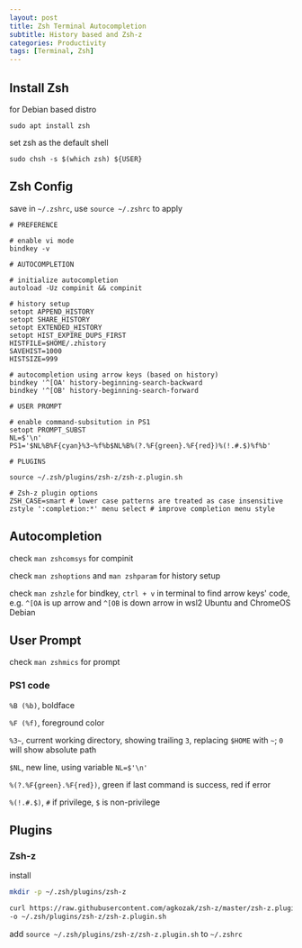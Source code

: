 ```yaml
---
layout: post
title: Zsh Terminal Autocompletion
subtitle: History based and Zsh-z
categories: Productivity
tags: [Terminal, Zsh]
---
```


## Install Zsh
for Debian based distro

`sudo apt install zsh`

set zsh as the default shell

`sudo chsh -s $(which zsh) ${USER}`

## Zsh Config
save in `~/.zshrc`, use `source ~/.zshrc` to apply

```
# PREFERENCE

# enable vi mode
bindkey -v 

# AUTOCOMPLETION

# initialize autocompletion
autoload -Uz compinit && compinit

# history setup
setopt APPEND_HISTORY
setopt SHARE_HISTORY
setopt EXTENDED_HISTORY
setopt HIST_EXPIRE_DUPS_FIRST
HISTFILE=$HOME/.zhistory
SAVEHIST=1000
HISTSIZE=999

# autocompletion using arrow keys (based on history)
bindkey '^[OA' history-beginning-search-backward
bindkey '^[OB' history-beginning-search-forward

# USER PROMPT
   
# enable command-subsitution in PS1
setopt PROMPT_SUBST
NL=$'\n'
PS1='$NL%B%F{cyan}%3~%f%b$NL%B%(?.%F{green}.%F{red})%(!.#.$)%f%b' 

# PLUGINS

source ~/.zsh/plugins/zsh-z/zsh-z.plugin.sh

# Zsh-z plugin options
ZSH_CASE=smart # lower case patterns are treated as case insensitive
zstyle ':completion:*' menu select # improve completion menu style
```

## Autocompletion
check `man zshcomsys` for compinit

check `man zshoptions` and `man zshparam` for history setup

check `man zshzle` for bindkey, `ctrl + v` in terminal to find arrow keys' code, e.g. `^[OA` is up arrow and `^[OB` is down arrow in wsl2 Ubuntu and ChromeOS Debian

## User Prompt
check `man zshmics` for prompt

### PS1 code
`%B (%b)`, boldface

`%F (%f)`, foreground color

`%3~`, current working directory, showing trailing `3`, replacing `$HOME` with `~`; `0` will show absolute path

`$NL`, new line, using variable `NL=$'\n'`

`%(?.%F{green}.%F{red})`, green if last command is success, red if error

`%(!.#.$)`, `#` if privilege, `$` is non-privilege

## Plugins
### Zsh-z
install

```sh
mkdir -p ~/.zsh/plugins/zsh-z

curl https://raw.githubusercontent.com/agkozak/zsh-z/master/zsh-z.plugin.zsh \
-o ~/.zsh/plugins/zsh-z/zsh-z.plugin.sh
```

add `source ~/.zsh/plugins/zsh-z/zsh-z.plugin.sh` to `~/.zshrc`
